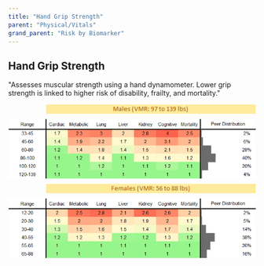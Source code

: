 ```yaml
---
title: "Hand Grip Strength"
parent: "Physical/Vitals"
grand_parent: "Risk by Biomarker"
---
```



## Hand Grip Strength


"Assesses muscular strength using a hand dynamometer. Lower grip strength is linked to higher risk of disability, frailty, and mortality."

<div style="display: flex; flex-direction: column; gap: 10px;">

  <img src="/assets/images/vmrbiomarker_grip_strength__male.png" alt="Hand Grip Strength VMR Male" style="margin-left: 15%">
  <img src="/assets/images/rr_grip_strength__male.png" alt="Hand Grip Strength RR Male">

  <img src="/assets/images/vmrbiomarker_grip_strength__female.png" alt="Hand Grip Strength VMR Female" style="margin-left: 15%; ">
  <img src="/assets/images/rr_grip_strength__female.png" alt="Hand Grip Strength RR Female">

</div>



